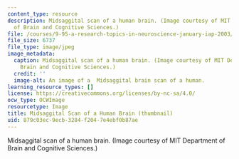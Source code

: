 ```yaml
---
content_type: resource
description: Midsaggital scan of a human brain. (Image courtesy of MIT Department
  of Brain and Cognitive Sciences.)
file: /courses/9-95-a-research-topics-in-neuroscience-january-iap-2003/879c03ec9ecb3284f2047e4ebf0b87ae_9-95aiap03-th.jpg
file_size: 6737
file_type: image/jpeg
image_metadata:
  caption: Midsaggital scan of a human brain. (Image courtesy of MIT Department of
    Brain and Cognitive Sciences.)
  credit: ''
  image-alt: An image of a  Midsaggital brain scan of a human.
learning_resource_types: []
license: https://creativecommons.org/licenses/by-nc-sa/4.0/
ocw_type: OCWImage
resourcetype: Image
title: Midsaggital Scan of a Human Brain (thumbnail)
uid: 879c03ec-9ecb-3284-f204-7e4ebf0b87ae
---
```

Midsaggital scan of a human brain. (Image courtesy of MIT Department of Brain and Cognitive Sciences.)